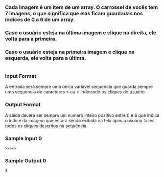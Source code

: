 ### Cada imagem é um item de um array. O carrossel de vocês tem 7 imagens, o que significa que elas ficam guardadas nos índices de 0 a 6 de um array.
### Caso o usuário esteja na última imagem e clique na direita, ele volta para a primeira.

### Caso o usuário esteja na primeira imagem e clique na esquerda, ele volta para a última.
#

### Input Format

A entrada será sempre uma única variável sequencia que guarda sempre uma sequencia de caracteres > ou < indicando os cliques do usuário.

### Output Format

A saída deverá ser sempre um número inteiro positivo entre 0 e 6 que indica o índice da imagem que estará sendo exibida na tela após o usuário fazer todos os cliques descritos na sequência.

### Sample Input 0
```
>>><>
```
### Sample Output 0
```
3
```